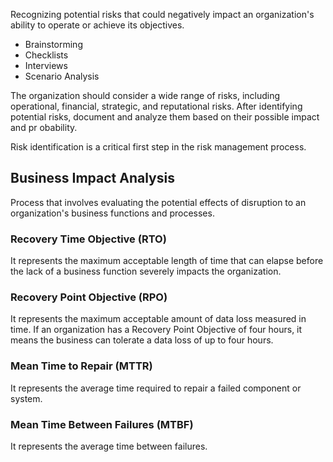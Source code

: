 Recognizing potential risks that could negatively impact an organization's ability to operate or achieve its objectives.
- Brainstorming
- Checklists
- Interviews
- Scenario Analysis

The organization should consider a wide range of risks, including operational, financial, strategic, and reputational risks.
After identifying potential risks, document and analyze them based on their possible impact and pr obability.

Risk identification is a critical first step in the risk management process.
## Business Impact Analysis
Process that involves evaluating the potential effects of disruption to an organization's business functions and processes.
### Recovery Time Objective (RTO)
It represents the maximum acceptable length of time that can elapse before the lack of a business function severely impacts the organization.
### Recovery Point Objective (RPO)
It represents the maximum acceptable amount of data loss measured in time.
If an organization has a Recovery Point Objective of four hours, it means the business can tolerate a data loss of up to four hours.
### Mean Time to Repair (MTTR)
It represents the average time required to repair a failed component or system.
### Mean Time Between Failures (MTBF)
It represents the average time between failures.
